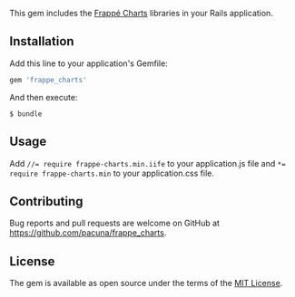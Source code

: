 This gem includes the [Frappé Charts](https://github.com/frappe/charts) libraries in your Rails application.

## Installation

Add this line to your application's Gemfile:

```ruby
gem 'frappe_charts'
```

And then execute:

    $ bundle

## Usage

Add `//= require frappe-charts.min.iife` to your application.js file and
`*= require frappe-charts.min` to your application.css file.

## Contributing

Bug reports and pull requests are welcome on GitHub at https://github.com/pacuna/frappe_charts.

## License

The gem is available as open source under the terms of the [MIT License](https://opensource.org/licenses/MIT).
